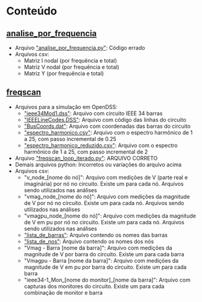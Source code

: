 # Conteúdo
## [analise_por_frequencia](./analise_por_frequencia)
- Arquivo ["analise_por_frequencia.py"](./analise_por_frequencia/analise_por_frequencia.py): Código errado
- Arquivos csv:
  - Matriz I nodal (por frequência e total)
  - Matriz V nodal (por frequência e total)
  - Matriz Y (por frequência e total)

## [freqscan](./freqscan)
- Arquivos para a simulação em OpenDSS:
  - ["ieee34Mod1.dss"](./freqscan/ieee34Mod1.dss): Arquivo com circuito IEEE 34 barras
  - ["IEEELineCodes.DSS"](./freqscan/IEEELineCodes.DSS): Arquivo com código das linhas do circuito
  - ["BusCoords.dat"](./freqscan/BusCoords.dat): Arquivo com coordenadas das barras do circuito
  - ["espectro_harmonico.csv"](./freqscan/espectro_harmonico.csv): Arquivo com o espectro harmônico de 1 a 25, com passo incremental de 0.25
  - ["espectro_harmonico_reduzido.csv"](./freqscan/espectro_harmonico_reduzido.csv): Arquivo com o espectro harmônico de 1 a 25, com passo incremental de 2
- Arquivo ["freqscan_loop_iterado.py"](./freqscan/freqscan_loop_iterado.py): ARQUIVO CORRETO
- Demais arquivos python: Incorretos ou variações do arquivo acima
- Arquivos csv:
  - "v_node_[nome do nó]": Arquivo com medições de V (parte real e imaginária) por nó no circuito. Existe um para cada nó. Arquivos sendo utilizados nas análises
  - "vmag_node_[nome do nó]": Arquivo com medições da magnitude de V por nó no circuito. Existe um para cada nó. Arquivos sendo utilizados nas análises
  - "vmagpu_node_[nome do nó]": Arquivo com medições da magnitude de V em pu por nó no circuito. Existe um para cada nó. Arquivos sendo utilizados nas análises
  - ["lista_de_barras"](./freqscan/lista_de_barras.csv): Arquivo contendo os nomes das barras
  - ["lista_de_nos"](./freqscan/lista_de_nos.csv): Arquivo contendo os nomes dos nós
  - "Vmag - Barra  [nome da barra]": Arquivo com medições da magnitude de V por barra do circuito. Existe um para cada barra
  - "Vmagpu - Barra  [nome da barra]": Arquivo com medições da magnitude de V em pu por barra do circuito. Existe um para cada barra
  - "ieee34-1_Mon_[nome do monitor]_[nome da barra]": Arquivo com capturas dos monitores do circuito. Existe um para cada combinação de monitor e barra
